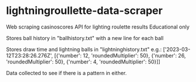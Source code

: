 # lightningroullette-data-scraper
Web scraping casinoscores API for lighting roulette results
Educational only

Stores ball history in "ballhistory.txt" with a new line for each ball

Stores draw time and lightning balls in "lightninghistory.txt"
e.g.:
    ['2023-03-12T23:28:26.276Z', [{'number': 12, 'roundedMultiplier': 50}, {'number': 26, 'roundedMultiplier': 50}, {'number': 4, 'roundedMultiplier': 50}]]

Data collected to see if there is a pattern in either.
